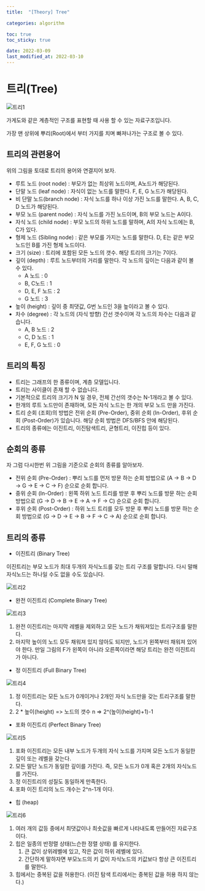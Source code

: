 ```yaml
---
title:  "[Theory] Tree"

categories: algorithm

toc: true
toc_sticky: true

date: 2022-03-09
last_modified_at: 2022-03-10
---
```


# 트리(Tree)

![트리1]({{site.url}}/assets/image/2022-03-09/tree1.png)

가게도와 같은 계층적인 구조를 표현할 때 사용 할 수 있는 자료구조입니다.

가장 맨 상위에 뿌리(Root)에서 부터 가지를 치며 빠져나가는 구조로 볼 수 있다.

## 트리의 관련용어

위의 그림을 토대로 트리의 용어와 연결지어 보자.

- 루트 노드 (root node) : 부모가 없는 최상위 노드이며, A노드가 해당된다.
- 단말 노드 (leaf node) : 자식이 없는 노드를 말한다. F, E, G 노드가 해당된다.
- 비 단말 노드(branch node) : 자식 노드를 하나 이상 가진 노드를 말한다. A, B, C, D 노드가 해당된다.
- 부모 노드 (parent node) : 자식 노드를 가진 노드이며, B의 부모 노드는 A이다.
- 자식 노드 (child node) : 부모 노드의 하위 노드를 말하며, A의 자식 노드에는 B, C가 있다.
- 형제 노드 (Sibling node) : 같은 부모를 가지는 노드를 말한다. D, E는 같은 부모 노드인 B를 가진 형제 노드이다.
- 크기 (size) : 트리에 포함된 모든 노드의 갯수. 해당 트리의 크기는 7이다.
- 깊이 (depth) : 루트 노드부터의 거리를 말한다. 각 노드의 깊이는 다음과 같이 볼 수 있다.  
  - A 노드 : 0
  - B, C노드 : 1
  - D, E, F 노드 : 2
  - G 노드 : 3
- 높이 (height) : 깊이 중 최댓값, G번 노드인 3을 높이라고 볼 수 있다.
- 차수 (degree) : 각 노드의 (자식 방향) 간선 갯수이며 각 노드의 차수는 다음과 같습니다.
  - A, B 노드 : 2
  - C, D 노드 : 1
  - E, F, G 노드 : 0

## 트리의 특징

- 트리는 그래프의 한 종류이며, 계층 모델입니다.
- 트리는 사이클이 존재 할 수 없습니다.
- 기본적으로 트리의 크기가 N 일 경우, 전체 간선의 갯수는 N-1개라고 볼 수 있다.
- 한개의 루트 노드만이 존재하며, 모든 자식 노드는 한 개의 부모 노드 만을 가진다.
- 트리 순회 (조회)의 방법은 전위 순회 (Pre-Order), 중위 순회 (In-Order), 후위 순회 (Post-Order)가 있습니다. 해당 순회 방법은 DFS/BFS 안에 해당된다.
- 트리의 종류에는 이진트리, 이진탐색트리, 균형트리, 이진힙 등이 있다.

## 순회의 종류

자 그럼 다시한번 위 그림을 기준으로 순회의 종류를 알아보자.

- 전위 순회 (Pre-Order) : 뿌리 노드를 먼저 방문 하는 순회 방법으로 (A -> B -> D -> G -> E -> C -> F) 순으로 순회 합니다.
- 중위 순회 (In-Order) : 왼쪽 하위 노드 트리를 방분 후 뿌리 노드를 방문 하는 순회 방법으로 (G -> D -> B -> E -> A -> F -> C) 순으로 순회 합니다.
- 후위 순회 (Post-Order) : 하위 노드 트리를 모두 방문 후 뿌리 노드를 방문 하는 순회 방법으로 (G -> D -> E -> B -> F -> C -> A) 순으로 순회 합니다.

## 트리의 종류

- 이진트리 (Binary Tree)

이진트리는 부모 노드가 최대 두개의 자식노드를 갖는 트리 구조를 말합니다. 다시 말해 자식노드는 하나일 수도 없을 수도 있습니다.

![트리2]({{site.url}}/assets/image/2022-03-09/tree2.PNG)

- 완전 이진트리 (Complete Binary Tree)

![트리3]({{site.url}}/assets/image/2022-03-09/tree3.PNG)

1. 완전 이진트리는 마지막 레벨을 제외하고 모든 노드가 채워져있는 트리구조를 말한다.
2. 마지막 높이의 노드 모두 채워져 있지 않아도 되지만, 노드가 왼쪽부터 채워져 있어야 한다.  만일 그림의 F가 왼쪽이 아니라 오른쪽이라면 해당 트리는 완전 이진트리가 아니다.

- 정 이진트리 (Full Binary Tree)

![트리4]({{site.url}}/assets/image/2022-03-09/tree2.PNG)

1. 정 이진트리는 모든 노드가 0개이거나 2개인 자식 노드만을 갖는 트리구조를 말한다.
2. 2 * 높이(height) => 노드의 갯수 n => 2^(높이(height)+1)-1

- 포화 이진트리 (Perfect Binary Tree)

![트리5]({{site.url}}/assets/image/2022-03-09/tree4.PNG)

1. 포화 이진트리는 모든 내부 노드가 두개의 자식 노드를 가지며 모든 노드가 동일한 깊이 또는 레벨을 갖는다.
2. 모든 말단 노드가 동일한 깊이를 가진다. 즉, 모든 노드가 0개 혹은 2개의 자식노드를 가진다.
3. 정 이진트리의 성질도 동일하게 만족한다.
4. 포화 이진 트리의 노드 개수는 2^n-1개 이다.

- 힙 (heap)

![트리6]({{site.url}}/assets/image/2022-03-09/tree5.PNG)

1. 여러 개의 값등 중에서 최댓값이나 최솟값을 빠르게 나타내도록 만들어진 자료구조이다.
2. 힙은 일종의 반정렬 상태(느슨한 정렬 상태) 를 유지한다.
   1. 큰 값이 상위레벨에 있고, 작은 값이 하위 레벨에 있다.
   2. 간단하게 말하자면 부모노드의 키 값이 자식노드의 키값보다 항상 큰 이진트리를 말한다.
3. 힙에서는 중복된 값을 허용한다. (이진 탐색 트리에서는 중복된 값을 허용 하지 않는다.)










